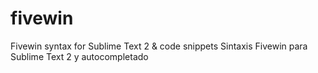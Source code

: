 fivewin
=======

Fivewin syntax for Sublime Text 2 &amp; code snippets
Sintaxis Fivewin para Sublime Text 2 y autocompletado
